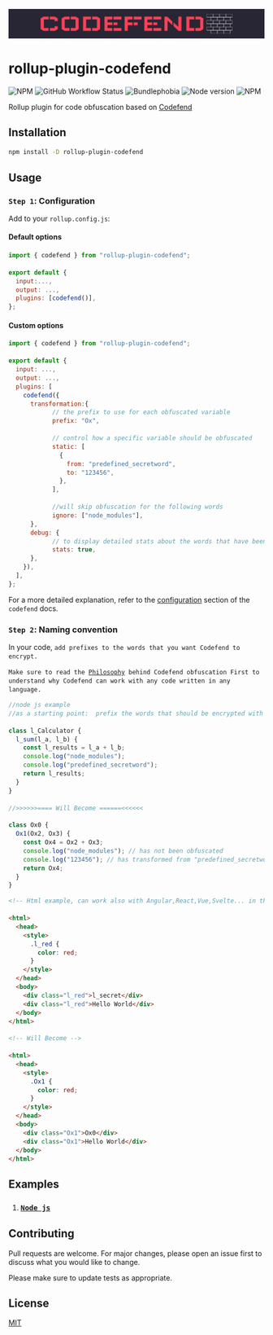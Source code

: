 <p align="center">
 <img src="./public/img/logo.png">
</p>

# rollup-plugin-codefend

![NPM](https://img.shields.io/npm/dt/rollup-plugin-codefend)
![GitHub Workflow Status](https://img.shields.io/github/actions/workflow/status/Codefend/rollup-plugin-codefend/ci.yaml?branch=main)
![Bundlephobia](https://img.shields.io/bundlephobia/min/rollup-plugin-codefend)
![Node version](https://img.shields.io/node/v/rollup-plugin-codefend)
![NPM](https://img.shields.io/npm/l/rollup-plugin-codefend)

Rollup plugin for code obfuscation based on [Codefend](https://www.npmjs.com/package/codefend)

## Installation

```bash
npm install -D rollup-plugin-codefend
```

## Usage

### `Step 1`: Configuration

Add to your `rollup.config.js`:

#### Default options

```js
import { codefend } from "rollup-plugin-codefend";

export default {
  input:...,
  output: ...,
  plugins: [codefend()],
};
```

#### Custom options

```js
import { codefend } from "rollup-plugin-codefend";

export default {
  input: ...,
  output: ...,
  plugins: [
    codefend({
      transformation:{
            // the prefix to use for each obfuscated variable
            prefix: "Ox",

            // control how a specific variable should be obfuscated
            static: [
              {
                from: "predefined_secretword",
                to: "123456",
              },
            ],

            //will skip obfuscation for the following words
            ignore: ["node_modules"],
      },
      debug: {
            // to display detailed stats about the words that have been obfuscated
            stats: true,
      },
    }),
  ],
};
```

For a more detailed explanation, refer to the [configuration](https://codefend.github.io/docs/references/configuration) section of the `codefend` docs.

### `Step 2`: Naming convention

In your code, `add prefixes to the words that you want Codefend to encrypt.`

`Make sure to read the `[`Philosophy`](https://github.com/Codefend/core#philosophy)` behind Codefend obfuscation First to understand why Codefend can work with any code written in any language.`

```js
//node js example
//as a starting point:  prefix the words that should be encrypted with l_

class l_Calculator {
  l_sum(l_a, l_b) {
    const l_results = l_a + l_b;
    console.log("node_modules");
    console.log("predefined_secretword");
    return l_results;
  }
}

//>>>>>>==== Will Become ======<<<<<<

class Ox0 {
  Ox1(Ox2, Ox3) {
    const Ox4 = Ox2 + Ox3;
    console.log("node_modules"); // has not been obfuscated
    console.log("123456"); // has transformed from "predefined_secretword" to "123456"
    return Ox4;
  }
}
```

```html
<!-- Html example, can work also with Angular,React,Vue,Svelte... in the same way -->

<html>
  <head>
    <style>
      .l_red {
        color: red;
      }
    </style>
  </head>
  <body>
    <div class="l_red">l_secret</div>
    <div class="l_red">Hello World</div>
  </body>
</html>

<!-- Will Become -->

<html>
  <head>
    <style>
      .Ox1 {
        color: red;
      }
    </style>
  </head>
  <body>
    <div class="Ox1">Ox0</div>
    <div class="Ox1">Hello World</div>
  </body>
</html>
```

## Examples

1. ### [`Node js`](./examples/nodejs/)

## Contributing

Pull requests are welcome. For major changes, please open an issue first to discuss what you would like to change.

Please make sure to update tests as appropriate.

## License

[MIT](./LICENSE.md)
